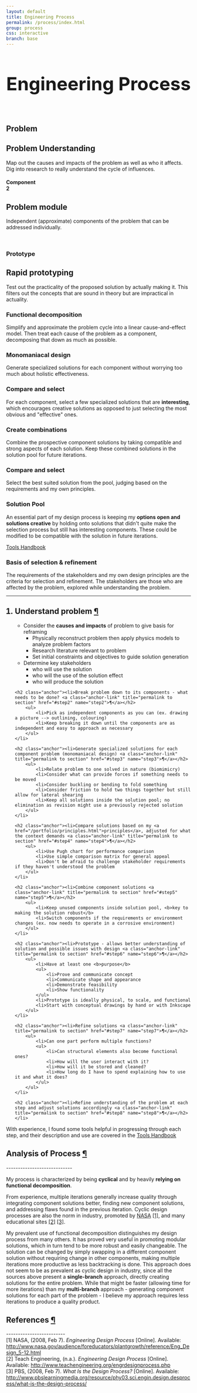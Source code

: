 ```yaml
---
layout: default
title: Engineering Process 
permalink: /process/index.html
group: process
css: interactive
branch: base
---
```

<script src="//ajax.googleapis.com/ajax/libs/jquery/1.10.2/jquery.min.js"></script>
<script>
function is_touch_device() {
  return 'ontouchstart' in window
      || 'onmsgesturechange' in window;
};
$(document).ready(function() {
    if (is_touch_device()) {
		$('.hover').bind('click', function(mobile) {
			$('.mobile_hover').removeClass("mobile_hover");
			mobile.preventDefault();
			$(this).toggleClass('mobile_hover');
		});
	}
});
</script>
<h1 style="text-align:center;font-size:50px;">Engineering Process</h1>
<div class="holder">
	<div class="hot-spots">
		<div class="hot-spot hover" id="problem"><br><h2>Problem</h2>
			<div class="info">
				<h2>Problem Understanding</h2>
				<p>Map out the causes and impacts of the problem as well as who it affects.
				Dig into research to really understand the cycle of influences.</p>
			</div>
		</div>
		<div class="hot-spot hover" id="component"><h4>Component<br> 2</h4>
			<div class="info">
				<h2>Problem module</h2>
				<p>Independent (approximate) components of the problem that can be addressed individually.</p>
			</div>
		</div>
		<div class="hot-spot hover" id="prototype"><br><h3>Prototype</h3>
			<div class="info">
				<h2>Rapid prototyping</h2>
				<p>Test out the practicality of the proposed solution by actually making it. This filters out
				the concepts that are sound in theory but are impractical in actuality.</p>
			</div>
		</div>
		<div class="text-spot hover" id="func"><h3>Functional decomposition</h3>
			<div class="info info_txt">
				<p>Simplify and approximate the problem cycle into a linear cause-and-effect model.
				Then treat each cause of the problem as a component, decomposing that down as much as possible.</p>
			</div>
		</div>
		<div class="text-spot hover" id="monomaniac"><h3>Monomaniacal design</h3>
			<div class="info info_txt">
				<p>Generate specialized solutions for each component without worrying too much about holistic effectiveness.</p>
			</div>
		</div>
		<div class="text-spot hover" id="compare"><h3>Compare and select</h3>
			<div class="info info_txt">
				<p>For each component, select a few specialized solutions that are <b>interesting</b>, which encourages
				creative solutions as opposed to just selecting the most obvious and "effective" ones.</p>
			</div>
		</div>
		<div class="text-spot hover" id="generate"><h3>Create combinations</h3>
			<div class="info info_txt">
				<p>Combine the prospective component solutions by taking compatible and strong aspects of each solution.
				Keep these combined solutions in the solution pool for future iterations.</p>
			</div>
		</div>
		<div class="text-spot hover" id="compare_2"><h3>Compare and select</h3>
			<div class="info info_txt">
				<p>Select the best suited solution from the pool, judging based on the requirements and my own principles.</p>
			</div>
		</div>
		<div class="text-spot hover" id="pool"><h3>Solution Pool</h3>
			<div class="info info_txt info_down">
				<p>An essential part of my design process is keeping my <b>options open and solutions creative</b> by holding onto
				solutions that didn't quite make the selection process but still has interesting components. These could
				be modified to be compatible with the solution in future iterations.</p>
			</div>
		</div>
		<a id="handbook-diagram" href="/portfolio/handbook/" class="handbook">Tools Handbook</a>
	</div>
		<div id="patch">
			<div class="text-spot hover" id="basis"><h3>Basis of selection & refinement</h3>
			<div class="info info_txt info_down">
				<p>The requirements of the stakeholders and my own design principles are the criteria for selection and refinement.
				The stakeholders are those who are affected by the problem, explored while understanding the problem.</p>
			</div>
		</div>
	</div>
</div>



--------------------------

<ol>
	<h2 class="anchor"><li>Understand problem <a class="anchor-link" title="permalink to section" href="#step1" name="step1">¶</a></h2>
		<ul>
			<li>Consider the <b>causes and impacts</b> of problem to give basis for reframing
			<ul>
				<li>Physically reconstruct problem then apply physics models to analyze problem factors
				<li>Research literature relevant to problem 
				<li>Set initial constraints and objectives to guide solution generation
			</ul>
			<li>Determine key stakeholders
			<ul>
				<li>who will use the solution 
				<li>who will the use of the solution effect 
				<li>who will produce the solution
			</ul>
		</ul>
	</li>

	<h2 class="anchor"><li>Break problem down to its components - what needs to be done? <a class="anchor-link" title="permalink to section" href="#step2" name="step2">¶</a></h2>
		<ul>
			<li>Pick as independent components as you can (ex. drawing a picture --> outlining, colouring)
			<li>Keep breaking it down until the components are as independent and easy to approach as necessary
		</ul>
	</li>
	
	<h2 class="anchor"><li>Generate specialized solutions for each component problem (monomaniacal design) <a class="anchor-link" title="permalink to section" href="#step3" name="step3">¶</a></h2>
		<ul>
			<li>Relate problem to one solved in nature (biomimicry)
			<li>Consider what can provide forces if something needs to be moved
			<li>Consider buckling or bending to fold something
			<li>Consider friction to hold two things together but still allow for lateral shearing
			<li>Keep all solutions inside the solution pool; no elimination as revision might use a previously rejected solution
		</ul>
	</li>
	
	<h2 class="anchor"><li>Compare solutions based on my <a href="/portfolio/principles.html">principles</a>, adjusted for what the context demands <a class="anchor-link" title="permalink to section" href="#step4" name="step4">¶</a></h2>
		<ul>
			<li>Use Pugh chart for performance comparison 
			<li>Use simple comparison matrix for general appeal
			<li>Don't be afraid to challenge stakeholder requirements if they haven't understood the problem
		</ul>
	</li>
	
	<h2 class="anchor"><li>Combine component solutions <a class="anchor-link" title="permalink to section" href="#step5" name="step5">¶</a></h2>
		<ul>
			<li>Keep unused components inside solution pool, <b>key to making the solution robust</b>
			<li>Switch components if the requirements or environment changes (ex. now needs to operate in a corrosive environment)
		</ul>
	</li>
	
	<h2 class="anchor"><li>Prototype - allows better understanding of solution and possible issues with design <a class="anchor-link" title="permalink to section" href="#step6" name="step6">¶</a></h2>
		<ul>
			<li>Have at least one <b>purpose</b>
			<ul>
				<li>Prove and communicate concept
				<li>Communicate shape and appearance
				<li>Demonstrate feasibility
				<li>Show functionality
			</ul>
			<li>Prototype is ideally physical, to scale, and functional
			<li>Start with conceptual drawings by hand or with Inkscape
		</ul>
	</li>
	
	<h2 class="anchor"><li>Refine solutions <a class="anchor-link" title="permalink to section" href="#step7" name="step7">¶</a></h2>
		<ul>
			<li>Can one part perform multiple functions?
			<ul>
				<li>Can structural elements also become functional ones?
				<li>How will the user interact with it?
				<li>How will it be stored and cleaned?
				<li>How long do I have to spend explaining how to use it and what it does?
			</ul>
		</ul>
	</li>
	
	<h2 class="anchor"><li>Refine understanding of the problem at each step and adjust solutions accordingly <a class="anchor-link" title="permalink to section" href="#step8" name="step8">¶</a></h2>
	</li>
</ol>   


 With experience, I found some tools helpful in progressing through each step, and their description and use are covered in the
 <a class="handbook" id="handbook-inline" href="/portfolio/handbook/">Tools Handbook</a>

<h2 class="anchor">Analysis of Process <a class="anchor-link" title="permalink to section" href="#analysis" name="analysis">¶</a></h2>
----------------------------
<div class="text-block">
<p>
	My process is characterized by being <b>cyclical</b> and by heavily <b>relying on functional decomposition</b>.
</p>
<p>
	From experience, multiple iterations generally increase quality through integrating component solutions better, 
	finding new component solutions, and addressing flaws found in the previous iteration.
	Cyclic design processes are also the norm in industry, promoted by 
	<a href="http://www.nasa.gov/audience/foreducators/plantgrowth/reference/Eng_Design_5-12.html#">NASA</a> <a href="#ref1">[1]</a>, 
	and many educational sites <a href="#ref2">[2]</a> <a href="#ref3">[3]</a>.
</p>
<p>
	My prevalent use of functional decomposition distinguishes my design process from many others.
	It has proved very useful in promoting modular solutions, which in turn tend to be more robust and easily changeable.
	The solution can be changed by simply swapping in a different component solution without requiring change in other components, 
	making multiple iterations more productive as less backtracking is done. This approach does not seem to be as
	prevalent as cyclic design in industry, since all the sources above present a <b>single-branch</b> approach,
	directly creating solutions for the entire problem. While that might be faster (allowing time for more iterations) than
	my <b>multi-branch</b> approach - generating component solutions for each part of the problem - I believe my
	approach requires less iterations to produce a quality product.
</p>
</div>

<h2 class="anchor">References <a class="anchor-link" title="permalink to section" href="#reference" name="reference">¶</a></h2>
-------------------------
<div class="reference">
<a name="ref1">[1]</a> NASA, 
	(2008, Feb 7). <i>Engineering Design Process</i> [Online]. Available:
	<a href="http://www.nasa.gov/audience/foreducators/plantgrowth/reference/Eng_Design_5-12.html">http://www.nasa.gov/audience/foreducators/plantgrowth/reference/Eng_Design_5-12.html</a>
<br>
<a name="ref2">[2]</a> Teach Engineering, 
	(n.a.). <i>Engineering Design Process</i> [Online]. Available:
	<a href="http://www.teachengineering.org/engrdesignprocess.php">http://www.teachengineering.org/engrdesignprocess.php</a>
<br>
<a name="ref3">[3]</a> PBS, 
	(2008, Feb 7). <i>What Is the Design Process?</i> [Online]. Available:
	<a href="http://www.pbslearningmedia.org/resource/phy03.sci.engin.design.desprocess/what-is-the-design-process/">http://www.pbslearningmedia.org/resource/phy03.sci.engin.design.desprocess/what-is-the-design-process/</a>
<br>
</div>